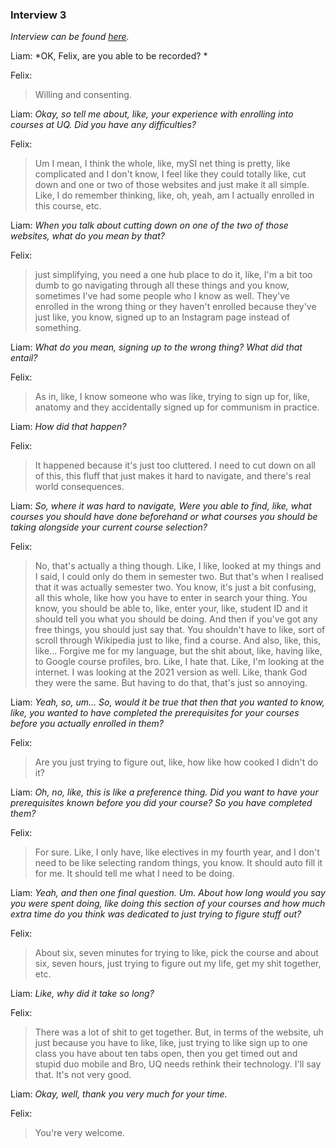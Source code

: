 ### Interview 3
*Interview can be found [here](https://uq.sharepoint.com/teams/Section_7560_62502/_layouts/15/stream.aspx?id=/teams/Section_7560_62502/Shared%20Documents/Mon_9am_Team_10/liam_bienkowski_audio_recordings/iteration_1/liam_bienkowski_2025-08-25_3.mp3).*

Liam: *OK, Felix, are you able to be recorded? *

Felix: 
>Willing and consenting. 

Liam: *Okay, so tell me about, like, your experience with enrolling into courses at UQ. Did you have any difficulties?* 

Felix: 
>Um I mean, I think the whole, like, mySI net thing is pretty, like complicated and I don't know, I feel like they could totally like, cut down and one or two of those websites and just make it all simple. Like, I do remember thinking, like, oh, yeah, am I actually enrolled in this course, etc. 

Liam: *When you talk about cutting down on one of the two of those websites, what do you mean by that?*

Felix: 
>just simplifying, you need a one hub place to do it, like, I'm a bit too dumb to go navigating through all these things and you know, sometimes I've had some people who I know as well. They've enrolled in the wrong thing or they haven't enrolled because they've just like, you know, signed up to an Instagram page instead of something. 

Liam: *What do you mean, signing up to the wrong thing? What did that entail?* 

Felix: 
>As in, like, I know someone who was like, trying to sign up for, like, anatomy and they accidentally signed up for communism in practice. 

Liam: *How did that happen?* 

Felix: 
>It happened because it's just too cluttered. I need to cut down on all of this, this fluff that just makes it hard to navigate, and there's real world consequences. 

Liam: *So, where it was hard to navigate, Were you able to find, like, what courses you should have done beforehand or what courses you should be taking alongside your current course selection?* 

Felix: 
>No, that's actually a thing though. Like, I like, looked at my things and I said, I could only do them in semester two. But that's when I realised that it was actually semester two. You know, it's just a bit confusing, all this whole, like how you have to enter in search your thing. You know, you should be able to, like, enter your, like, student ID and it should tell you what you should be doing. And then if you've got any free things, you should just say that. You shouldn't have to like, sort of scroll through Wikipedia just to like, find a course. And also, like, this, like... Forgive me for my language, but the shit about, like, having like, to Google course profiles, bro. Like, I hate that. Like, I'm looking at the internet. I was looking at the 2021 version as well. Like, thank God they were the same. But having to do that, that's just so annoying. 

Liam: *Yeah, so, um... So, would it be true that then that you wanted to know, like, you wanted to have completed the prerequisites for your courses before you actually enrolled in them?* 

Felix: 
>Are you just trying to figure out, like, how like how cooked I didn't do it? 

Liam: *Oh, no, like, this is like a preference thing. Did you want to have your prerequisites known before you did your course? So you have completed them?* 

Felix: 
>For sure. Like, I only have, like electives in my fourth year, and I don't need to be like selecting random things, you know. It should auto fill it for me. It should tell me what I need to be doing. 

Liam: *Yeah, and then one final question. Um. About how long would you say you were spent doing, like doing this section of your courses and how much extra time do you think was dedicated to just trying to figure stuff out?* 

Felix: 
>About six, seven minutes for trying to like, pick the course and about six, seven hours, just trying to figure out my life, get my shit together, etc. 

Liam: *Like, why did it take so long?* 

Felix: 
>There was a lot of shit to get together. But, in terms of the website, uh just because you have to like, like, just trying to like sign up to one class you have about ten tabs open, then you get timed out and stupid duo mobile and Bro, UQ needs rethink their technology. I'll say that. It's not very good. 

Liam: *Okay, well, thank you very much for your time.* 

Felix: 
>You're very welcome.